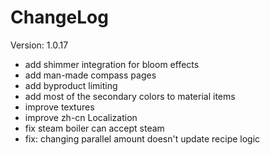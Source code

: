 # ChangeLog

Version: 1.0.17

* add shimmer integration for bloom effects
* add man-made compass pages
* add byproduct limiting
* add most of the secondary colors to material items
* improve textures
* improve zh-cn Localization
* fix steam boiler can accept steam
* fix: changing parallel amount doesn't update recipe logic